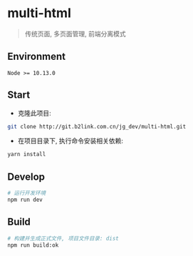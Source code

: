 # multi-html

> 传统页面, 多页面管理, 前端分离模式

## Environment

`Node >= 10.13.0`

## Start

 - 克隆此项目: 
```bash
git clone http://git.b2link.com.cn/jg_dev/multi-html.git
```
 - 在项目目录下, 执行命令安装相关依赖:

``` bash
yarn install
```

## Develop

``` bash
# 运行开发环境
npm run dev
```

## Build

``` bash
# 构建并生成正式文件, 项目文件目录: dist
npm run build:ok
```
